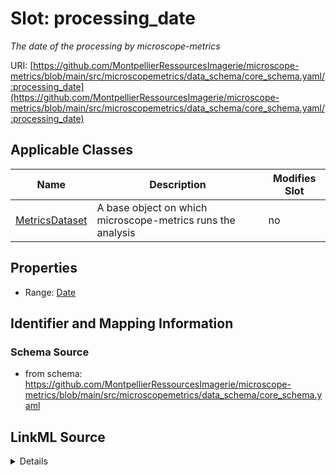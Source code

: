 # Slot: processing_date


_The date of the processing by microscope-metrics_



URI: [https://github.com/MontpellierRessourcesImagerie/microscope-metrics/blob/main/src/microscopemetrics/data_schema/core_schema.yaml/:processing_date](https://github.com/MontpellierRessourcesImagerie/microscope-metrics/blob/main/src/microscopemetrics/data_schema/core_schema.yaml/:processing_date)



<!-- no inheritance hierarchy -->




## Applicable Classes

| Name | Description | Modifies Slot |
| --- | --- | --- |
[MetricsDataset](MetricsDataset.md) | A base object on which microscope-metrics runs the analysis |  no  |







## Properties

* Range: [Date](Date.md)





## Identifier and Mapping Information







### Schema Source


* from schema: https://github.com/MontpellierRessourcesImagerie/microscope-metrics/blob/main/src/microscopemetrics/data_schema/core_schema.yaml




## LinkML Source

<details>
```yaml
name: processing_date
description: The date of the processing by microscope-metrics
from_schema: https://github.com/MontpellierRessourcesImagerie/microscope-metrics/blob/main/src/microscopemetrics/data_schema/core_schema.yaml
rank: 1000
multivalued: false
alias: processing_date
owner: MetricsDataset
domain_of:
- MetricsDataset
range: date

```
</details>
